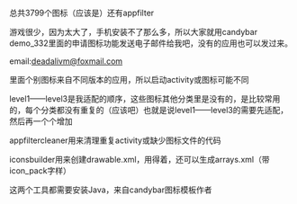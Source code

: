 #
总共3799个图标（应该是）还有appfilter

游戏很少，因为太大了，手机安装不了那么多，所以大家就用candybar demo_332里面的申请图标功能发送电子邮件给我吧，没有的应用也可以发过来。

email:deadalivm@foxmail.com

里面个别图标来自不同版本的应用，所以启动activity或图标可能不同

level1——level3是我适配的顺序，这些图标其他分类里是没有的，是比较常用的，每个分类都没有重复的（应该吧）也就是说level1——level3的需要先适配，然后再一个个增加

appfiltercleaner用来清理重复activity或缺少图标文件的代码

iconsbuilder用来创建drawable.xml，用得着，还可以生成arrays.xml（带icon_pack字样）

这两个工具都需要安装Java，来自candybar图标模板作者
